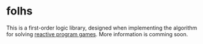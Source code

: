 # folhs

This is a first-order logic library, designed when implementing the algorithm for solving [reactive program games](https://arxiv.org/abs/2305.16118). More information is comming soon.

